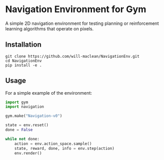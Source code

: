 # Navigation Environment for Gym
A simple 2D navigation environment for testing planning or reinforcement learning algorithms that operate on pixels.

## Installation
```
git clone https://github.com/will-maclean/NavigationEnv.git
cd NavigationEnv
pip install -e .
```

## Usage
For a simple example of the environment:

```python
import gym
import navigation

gym.make("Navigation-v0")

state = env.reset()
done = False

while not done:
    action = env.action_space.sample()
    state, reward, done, info = env.step(action)
    env.render()
```